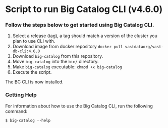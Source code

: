 # Script to run Big Catalog CLI (v4.6.0)

### Follow the steps below to get started using Big Catalog CLI.

1. Select a release (tag), a tag should match a version of the cluster you plan to use CLI with.
2. Download image from docker repository `docker pull vastdataorg/vast-db-cli:4.6.0`
3. Download `big-catalog` from this repository.
4. Move `big-catalog` into the `bin/` directory.
5. Make `big-catalog` executable: `chmod +x big-catalog`
6. Execute the script.

The BC CLI is now installed.

### Getting Help
For information about how to use the Big Catalog CLI, run the following command:

```shell
$ big-catalog --help
```

